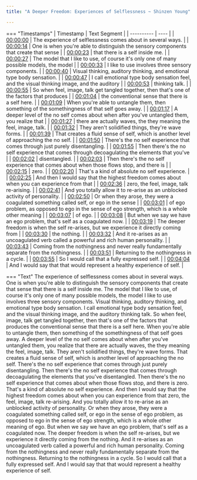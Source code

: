 ```yaml
---
title: "A Deeper Freedom: Experiences of Selflessness ~ Shinzen Young"

---
```

=== "Timestamps"
    | Timestamp | Text Segment |
    | ---------- | ----  |
    | [00:00:00](https://www.youtube.com/watch?v=Hfw_tHC0A9w&t=0) |  The experience of selflessness comes about in several ways. |
    | [00:00:14](https://www.youtube.com/watch?v=Hfw_tHC0A9w&t=14) |  One is when you're able to distinguish the sensory components that create that sense |
    | [00:00:23](https://www.youtube.com/watch?v=Hfw_tHC0A9w&t=23) |  that there is a self inside me. |
    | [00:00:27](https://www.youtube.com/watch?v=Hfw_tHC0A9w&t=27) |  The model that I like to use, of course it's only one of many possible models, the model |
    | [00:00:33](https://www.youtube.com/watch?v=Hfw_tHC0A9w&t=33) |  I like to use involves three sensory components. |
    | [00:00:40](https://www.youtube.com/watch?v=Hfw_tHC0A9w&t=40) |  Visual thinking, auditory thinking, and emotional type body sensation. |
    | [00:00:47](https://www.youtube.com/watch?v=Hfw_tHC0A9w&t=47) |  I call emotional type body sensation feel, and the visual thinking image, and the auditory |
    | [00:00:53](https://www.youtube.com/watch?v=Hfw_tHC0A9w&t=53) |  thinking talk. |
    | [00:00:55](https://www.youtube.com/watch?v=Hfw_tHC0A9w&t=55) |  So when feel, image, talk get tangled together, then that's one of the factors that produces |
    | [00:01:04](https://www.youtube.com/watch?v=Hfw_tHC0A9w&t=64) |  the conventional sense that there is a self here. |
    | [00:01:09](https://www.youtube.com/watch?v=Hfw_tHC0A9w&t=69) |  When you're able to untangle them, then something of the somethingness of that self goes away. |
    | [00:01:17](https://www.youtube.com/watch?v=Hfw_tHC0A9w&t=77) |  A deeper level of the no self comes about when after you've untangled them, you realize that |
    | [00:01:27](https://www.youtube.com/watch?v=Hfw_tHC0A9w&t=87) |  there are actually waves, the they meaning the feel, image, talk. |
    | [00:01:32](https://www.youtube.com/watch?v=Hfw_tHC0A9w&t=92) |  They aren't solidified things, they're wave forms. |
    | [00:01:39](https://www.youtube.com/watch?v=Hfw_tHC0A9w&t=99) |  That creates a fluid sense of self, which is another level of approaching the no self. |
    | [00:01:50](https://www.youtube.com/watch?v=Hfw_tHC0A9w&t=110) |  There's the no self experience that comes through just purely disentangling. |
    | [00:01:55](https://www.youtube.com/watch?v=Hfw_tHC0A9w&t=115) |  Then there's the no self experience that comes through decoagulating the elements that you've |
    | [00:02:02](https://www.youtube.com/watch?v=Hfw_tHC0A9w&t=122) |  disentangled. |
    | [00:02:03](https://www.youtube.com/watch?v=Hfw_tHC0A9w&t=123) |  Then there's the no self experience that comes about when those flows stop, and there is |
    | [00:02:15](https://www.youtube.com/watch?v=Hfw_tHC0A9w&t=135) |  zero. |
    | [00:02:20](https://www.youtube.com/watch?v=Hfw_tHC0A9w&t=140) |  That's a kind of absolute no self experience. |
    | [00:02:25](https://www.youtube.com/watch?v=Hfw_tHC0A9w&t=145) |  And then I would say that the highest freedom comes about when you can experience from that |
    | [00:02:36](https://www.youtube.com/watch?v=Hfw_tHC0A9w&t=156) |  zero, the feel, image, talk re-arising. |
    | [00:02:41](https://www.youtube.com/watch?v=Hfw_tHC0A9w&t=161) |  And you totally allow it to re-arise as an unblocked activity of personality. |
    | [00:02:50](https://www.youtube.com/watch?v=Hfw_tHC0A9w&t=170) |  Or when they arose, they were a coagulated something called self, or ego in the sense |
    | [00:03:01](https://www.youtube.com/watch?v=Hfw_tHC0A9w&t=181) |  of ego problem, as opposed to ego in the sense of ego strength, which is a whole other meaning |
    | [00:03:07](https://www.youtube.com/watch?v=Hfw_tHC0A9w&t=187) |  of ego. |
    | [00:03:08](https://www.youtube.com/watch?v=Hfw_tHC0A9w&t=188) |  But when we say we have an ego problem, that's self as a coagulated now. |
    | [00:03:19](https://www.youtube.com/watch?v=Hfw_tHC0A9w&t=199) |  The deeper freedom is when the self re-arises, but we experience it directly coming from |
    | [00:03:30](https://www.youtube.com/watch?v=Hfw_tHC0A9w&t=210) |  the nothing. |
    | [00:03:32](https://www.youtube.com/watch?v=Hfw_tHC0A9w&t=212) |  And it re-arises as an uncoagulated verb called a powerful and rich human personality. |
    | [00:03:43](https://www.youtube.com/watch?v=Hfw_tHC0A9w&t=223) |  Coming from the nothingness and never really fundamentally separate from the nothingness. |
    | [00:03:51](https://www.youtube.com/watch?v=Hfw_tHC0A9w&t=231) |  Returning to the nothingness in a cycle. |
    | [00:03:55](https://www.youtube.com/watch?v=Hfw_tHC0A9w&t=235) |  So I would call that a fully expressed self. |
    | [00:04:04](https://www.youtube.com/watch?v=Hfw_tHC0A9w&t=244) |  And I would say that that would represent a healthy experience of self. |

=== "Text"
     The experience of selflessness comes about in several ways. One is when you're able to distinguish the sensory components that create that sense that there is a self inside me. The model that I like to use, of course it's only one of many possible models, the model I like to use involves three sensory components. Visual thinking, auditory thinking, and emotional type body sensation. I call emotional type body sensation feel, and the visual thinking image, and the auditory thinking talk. So when feel, image, talk get tangled together, then that's one of the factors that produces the conventional sense that there is a self here. When you're able to untangle them, then something of the somethingness of that self goes away. A deeper level of the no self comes about when after you've untangled them, you realize that there are actually waves, the they meaning the feel, image, talk. They aren't solidified things, they're wave forms. That creates a fluid sense of self, which is another level of approaching the no self. There's the no self experience that comes through just purely disentangling. Then there's the no self experience that comes through decoagulating the elements that you've disentangled. Then there's the no self experience that comes about when those flows stop, and there is zero. That's a kind of absolute no self experience. And then I would say that the highest freedom comes about when you can experience from that zero, the feel, image, talk re-arising. And you totally allow it to re-arise as an unblocked activity of personality. Or when they arose, they were a coagulated something called self, or ego in the sense of ego problem, as opposed to ego in the sense of ego strength, which is a whole other meaning of ego. But when we say we have an ego problem, that's self as a coagulated now. The deeper freedom is when the self re-arises, but we experience it directly coming from the nothing. And it re-arises as an uncoagulated verb called a powerful and rich human personality. Coming from the nothingness and never really fundamentally separate from the nothingness. Returning to the nothingness in a cycle. So I would call that a fully expressed self. And I would say that that would represent a healthy experience of self.